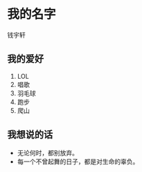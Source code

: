 # 我的名字
  钱宇轩
  
## 我的爱好
1. LOL
2. 唱歌
3. 羽毛球
4. 跑步
5. 爬山

## 我想说的话
* 无论何时，都别放弃。
* 每一个不曾起舞的日子，都是对生命的辜负。
